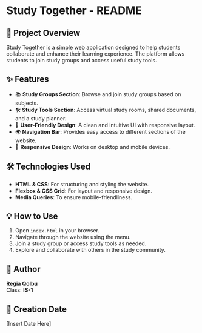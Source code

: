 # Study Together - README

## 📌 Project Overview
Study Together is a simple web application designed to help students collaborate and enhance their learning experience. The platform allows students to join study groups and access useful study tools.

## ✨ Features
- 📚 **Study Groups Section**: Browse and join study groups based on subjects.
- 🛠 **Study Tools Section**: Access virtual study rooms, shared documents, and a study planner.
- 🎨 **User-Friendly Design**: A clean and intuitive UI with responsive layout.
- 🌍 **Navigation Bar**: Provides easy access to different sections of the website.
- 📱 **Responsive Design**: Works on desktop and mobile devices.

## 🛠 Technologies Used
- **HTML & CSS**: For structuring and styling the website.
- **Flexbox & CSS Grid**: For layout and responsive design.
- **Media Queries**: To ensure mobile-friendliness.

## 💡 How to Use
1. Open `index.html` in your browser.
2. Navigate through the website using the menu.
3. Join a study group or access study tools as needed.
4. Explore and collaborate with others in the study community.

## 👤 Author
**Regia Qolbu**  
Class: **IS-1**  

## 📅 Creation Date
[Insert Date Here]


